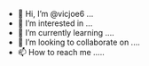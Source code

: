 - 👋 Hi, I’m @vicjoe6 ...
- 👀 I’m interested in ...
- 🌱 I’m currently learning ....
- 💞️ I’m looking to collaborate on ....
- 📫 How to reach me .....

<!---
vicjoe6/vicjoe6 is a ✨ special ✨ repository because its `README.md` (this file) appears on your GitHub profile.
You can click the Preview link to take a look at your changes.
--->
